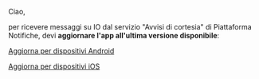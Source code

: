 Ciao,

per ricevere messaggi su IO dal servizio "Avvisi di cortesia" di Piattaforma Notifiche, devi **aggiornare l'app all'ultima versione disponibile**:

[Aggiorna per dispositivi Android](https://play.google.com/store/apps/details?id=it.pagopa.io.app)

[Aggiorna per dispositivi iOS](https://apps.apple.com/it/app/io/id1501681835)